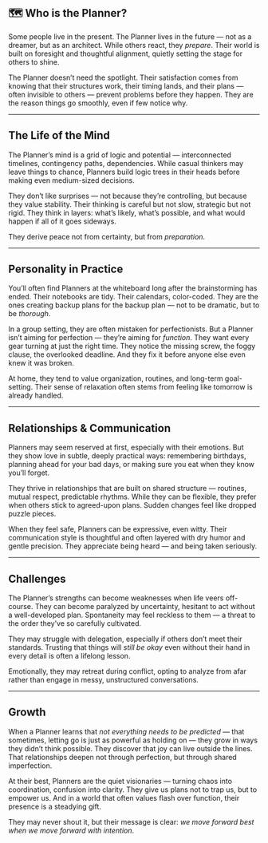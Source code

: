 ## 🗺️ Who is the Planner?

Some people live in the present. The Planner lives in the future — not as a dreamer, but as an architect. While others react, they *prepare*. Their world is built on foresight and thoughtful alignment, quietly setting the stage for others to shine.

The Planner doesn’t need the spotlight. Their satisfaction comes from knowing that their structures work, their timing lands, and their plans — often invisible to others — prevent problems before they happen. They are the reason things go smoothly, even if few notice why.

---

## The Life of the Mind

The Planner’s mind is a grid of logic and potential — interconnected timelines, contingency paths, dependencies. While casual thinkers may leave things to chance, Planners build logic trees in their heads before making even medium-sized decisions.

They don’t like surprises — not because they’re controlling, but because they value stability. Their thinking is careful but not slow, strategic but not rigid. They think in layers: what’s likely, what’s possible, and what would happen if all of it goes sideways.

They derive peace not from certainty, but from *preparation*.

---

## Personality in Practice

You’ll often find Planners at the whiteboard long after the brainstorming has ended. Their notebooks are tidy. Their calendars, color-coded. They are the ones creating backup plans for the backup plan — not to be dramatic, but to be *thorough*.

In a group setting, they are often mistaken for perfectionists. But a Planner isn’t aiming for perfection — they’re aiming for *function*. They want every gear turning at just the right time. They notice the missing screw, the foggy clause, the overlooked deadline. And they fix it before anyone else even knew it was broken.

At home, they tend to value organization, routines, and long-term goal-setting. Their sense of relaxation often stems from feeling like tomorrow is already handled.

---

## Relationships & Communication

Planners may seem reserved at first, especially with their emotions. But they show love in subtle, deeply practical ways: remembering birthdays, planning ahead for your bad days, or making sure you eat when they know you’ll forget.

They thrive in relationships that are built on shared structure — routines, mutual respect, predictable rhythms. While they can be flexible, they prefer when others stick to agreed-upon plans. Sudden changes feel like dropped puzzle pieces.

When they feel safe, Planners can be expressive, even witty. Their communication style is thoughtful and often layered with dry humor and gentle precision. They appreciate being heard — and being taken seriously.

---

## Challenges

The Planner’s strengths can become weaknesses when life veers off-course. They can become paralyzed by uncertainty, hesitant to act without a well-developed plan. Spontaneity may feel reckless to them — a threat to the order they’ve so carefully cultivated.

They may struggle with delegation, especially if others don’t meet their standards. Trusting that things will *still be okay* even without their hand in every detail is often a lifelong lesson.

Emotionally, they may retreat during conflict, opting to analyze from afar rather than engage in messy, unstructured conversations.

---

## Growth

When a Planner learns that *not everything needs to be predicted* — that sometimes, letting go is just as powerful as holding on — they grow in ways they didn’t think possible. They discover that joy can live outside the lines. That relationships deepen not through perfection, but through shared imperfection.

At their best, Planners are the quiet visionaries — turning chaos into coordination, confusion into clarity. They give us plans not to trap us, but to empower us. And in a world that often values flash over function, their presence is a steadying gift.

They may never shout it, but their message is clear: *we move forward best when we move forward with intention*.
